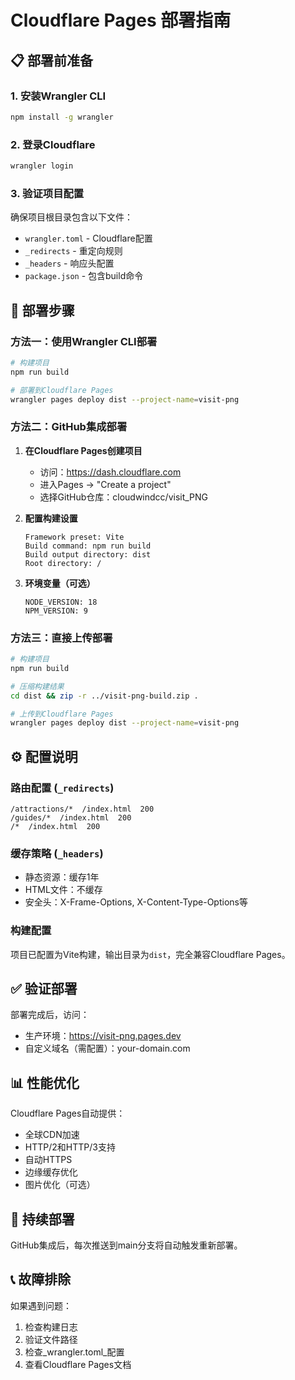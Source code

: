 # Cloudflare Pages 部署指南

## 📋 部署前准备

### 1. 安装Wrangler CLI
```bash
npm install -g wrangler
```

### 2. 登录Cloudflare
```bash
wrangler login
```

### 3. 验证项目配置
确保项目根目录包含以下文件：
- `wrangler.toml` - Cloudflare配置
- `_redirects` - 重定向规则
- `_headers` - 响应头配置
- `package.json` - 包含build命令

## 🚀 部署步骤

### 方法一：使用Wrangler CLI部署
```bash
# 构建项目
npm run build

# 部署到Cloudflare Pages
wrangler pages deploy dist --project-name=visit-png
```

### 方法二：GitHub集成部署

1. **在Cloudflare Pages创建项目**
   - 访问：https://dash.cloudflare.com
   - 进入Pages → "Create a project"
   - 选择GitHub仓库：cloudwindcc/visit_PNG

2. **配置构建设置**
   ```
   Framework preset: Vite
   Build command: npm run build
   Build output directory: dist
   Root directory: /
   ```

3. **环境变量（可选）**
   ```
   NODE_VERSION: 18
   NPM_VERSION: 9
   ```

### 方法三：直接上传部署
```bash
# 构建项目
npm run build

# 压缩构建结果
cd dist && zip -r ../visit-png-build.zip .

# 上传到Cloudflare Pages
wrangler pages deploy dist --project-name=visit-png
```

## ⚙️ 配置说明

### 路由配置 (`_redirects`)
```
/attractions/*  /index.html  200
/guides/*  /index.html  200
/*  /index.html  200
```

### 缓存策略 (`_headers`)
- 静态资源：缓存1年
- HTML文件：不缓存
- 安全头：X-Frame-Options, X-Content-Type-Options等

### 构建配置
项目已配置为Vite构建，输出目录为`dist`，完全兼容Cloudflare Pages。

## ✅ 验证部署

部署完成后，访问：
- 生产环境：https://visit-png.pages.dev
- 自定义域名（需配置）：your-domain.com

## 📊 性能优化

Cloudflare Pages自动提供：
- 全球CDN加速
- HTTP/2和HTTP/3支持
- 自动HTTPS
- 边缘缓存优化
- 图片优化（可选）

## 🔄 持续部署

GitHub集成后，每次推送到main分支将自动触发重新部署。

## 📞 故障排除

如果遇到问题：
1. 检查构建日志
2. 验证文件路径
3. 检查_wrangler.toml_配置
4. 查看Cloudflare Pages文档